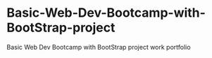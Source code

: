 # Basic-Web-Dev-Bootcamp-with-BootStrap-project
Basic Web Dev Bootcamp with BootStrap project work portfolio
